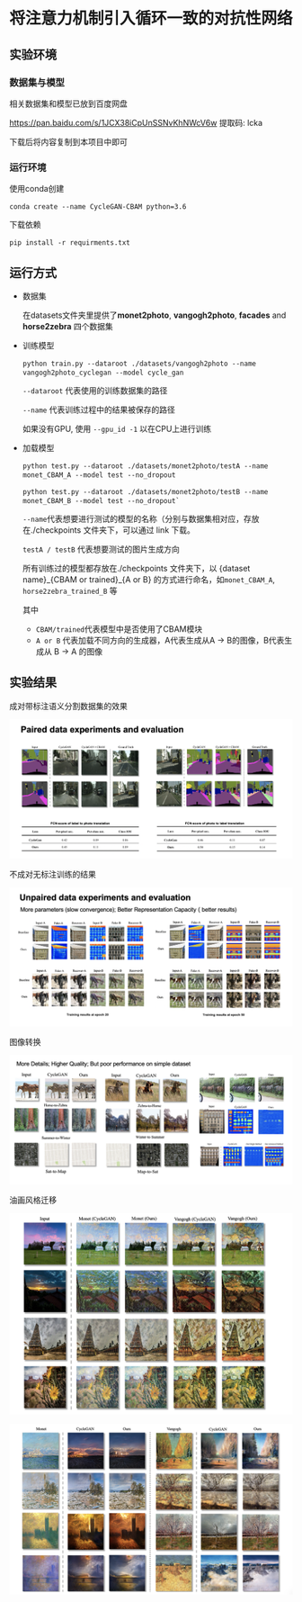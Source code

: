 # 将注意力机制引入循环一致的对抗性网络

## 实验环境

### 数据集与模型

相关数据集和模型已放到百度网盘

https://pan.baidu.com/s/1JCX38iCpUnSSNvKhNWcV6w 提取码: lcka

下载后将内容复制到本项目中即可

### 运行环境

使用conda创建

```shell
conda create --name CycleGAN-CBAM python=3.6
```

下载依赖

```shell
pip install -r requirments.txt
```

## 运行方式

- 数据集

  在datasets文件夹里提供了**monet2photo**, **vangogh2photo**, **facades** and **horse2zebra** 四个数据集

- 训练模型

  ```shell
  python train.py --dataroot ./datasets/vangogh2photo --name vangogh2photo_cyclegan --model cycle_gan
  ```

  `--dataroot` 代表使用的训练数据集的路径

  `--name` 代表训练过程中的结果被保存的路径

  如果没有GPU, 使用 `--gpu_id -1` 以在CPU上进行训练

- 加载模型

  ```shell
  python test.py --dataroot ./datasets/monet2photo/testA --name monet_CBAM_A --model test --no_dropout
  ```

  ```shell
  python test.py --dataroot ./datasets/monet2photo/testB --name monet_CBAM_B --model test --no_dropout`
  ```

  `--name`代表想要进行测试的模型的名称（分别与数据集相对应，存放在./checkpoints 文件夹下，可以通过 link 下载。

  `testA / testB` 代表想要测试的图片生成方向

  

  所有训练过的模型都存放在./checkpoints 文件夹下，以 {dataset name}\_{CBAM or trained}\_{A or B} 的方式进行命名，如``monet_CBAM_A``, ``horse2zebra_trained_B`` 等

  其中

  - ``CBAM/trained``代表模型中是否使用了CBAM模块
  - `A or B` 代表加载不同方向的生成器，A代表生成从A -> B的图像，B代表生成从 B -> A 的图像



## 实验结果

成对带标注语义分割数据集的效果

![14001642658835_.pic_hd](ReadMe.assets/14001642658835_.pic_hd.jpg)

不成对无标注训练的结果

![13991642658834_.pic_hd](ReadMe.assets/13991642658834_.pic_hd.jpg)

图像转换

![14011642658836_.pic_hd](ReadMe.assets/14011642658836_.pic_hd.jpg)

油画风格迁移

![13971642658832_.pic_hd](ReadMe.assets/13971642658832_.pic_hd.jpg)

![13981642658833_.pic_hd](ReadMe.assets/13981642658833_.pic_hd.jpg)

